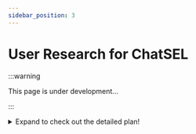 ```yaml
---
sidebar_position: 3
---
```


# User Research for ChatSEL

:::warning

This page is under development...

:::

<details>
  <summary>Expand to check out the detailed plan!</summary>

---
## Usability Testing Plan

### Test Objective
To evaluate the usability and helpfulness of a WhatsApp-based social emotional learning (SEL) AI chatbot – **ChatSEL**, aimed at providing training on brief SEL games (SEL kernels developed by the Harvard EASEL Lab) to 30 Indian teachers teaching K-8 grades in government schools in Tripura.

The testing phase includes two stages:
1. **Stage 1:** A human facilitator trained by Labhya and the Agency Fund team will conduct one 30-minute in-person usability test with each teacher.
2. **Stage 2:** All teachers will interact freely with the chatbot for two weeks, conduct activities with students as suggested by the chatbot, and provide feedback via surveys.

---

### User Personas

#### Primary Persona:
- **Name:** XXX, a 5th-grade teacher  
- **Goals:** Discover creative classroom activities to engage students and improve their social-emotional skills.  
- **Motivations:** Enhance student participation and understanding through SEL kernels.  
- **Behaviors:** Limited technology familiarity but regularly uses WhatsApp for communication.

#### Secondary Persona:
- **Name:** YYY, a 6th-grade teacher  
- **Goals:** Create a safe and fun learning environment using games and brief activities.  
- **Motivations:** Improve classroom discipline and student cooperation.  
- **Behaviors:** Moderate familiarity with smartphones and an active WhatsApp user.

---

### Feature Focus
- **AI Chatbot’s Core Feature:** ChatSEL is an AI chatbot expert in training teachers to implement SEL Kernel games and understand how these activities promote children's social and emotional development in diverse classroom settings.

---

### Testing Tasks

#### Stage 1:
- **Introduction by Facilitator:**
  > “ChatSEL is a tool designed to train and support teachers in using social and emotional learning games. These games are developed by scientists, and the activities are simple, adaptable, and help students develop critical social-emotional and executive function skills. They can develop children’s focus, memory, and self-regulation​​. By testing this tool, you’ll help refine the product and contribute to the evaluation of its effectiveness and cultural relevance. You will also gain practical strategies to enhance your students’ experience in class.”


- **Assigned Tasks:**
  1. Access and initiate a conversation with the chatbot on WhatsApp using a keyword.
  2. Navigate through the introductory flow.
  3. Ask two child-related questions faced in classrooms.
  4. Request activity ideas for specific grades (e.g., Grade 5).
  5. Request an activity based on a specific goal (e.g., increase attention).
  6. Request a cultural adaptation for an activity.
  7. Role-play with the chatbot.
  8. Save/bookmark an activity.
  9. Provide feedback on an activity.
  10. Report an issue with a suggestion.
  11. Explore help/FAQ features.
  12. Respond to daily notifications (optional).
  13. Complete a feedback survey.

#### Stage 2:
After completing Stage 1 training, teachers are instructed to use the chatbot daily for two weeks. They are encouraged to implement as many chatbot-suggested activities as possible with their students, with a minimum expectation of three activities per week. Teachers should interact with the chatbot during non-class hours to prepare brief lesson plans based on its instructions. 

When implementing the activities, teachers are expected to follow the 3-step rule below:

- In step 1, introduce the target skill for the activity. By introducing the skill, you make the skill explicit, an essential component to building skills of all kinds.
- In step 2, complete the activity with your students to practice using the skill. You can find strategies to adapt the activity through interactions with the chatbot.
- In step 3, children reflect on the skills practiced during step 2. During the reflection questions, talk with students about how hard or easy it was to play and why, which strategies they used to play, and how they might use the skill in other parts of their lives. Through reflection, students are practicing metacognitive strategies and are learning to apply the skill in new ways.

Following each in-class activity, teachers are expected to complete a short feedback survey on WhatsApp during their non-class time. The survey will capture their experiences using the chatbot as a teaching tool, including its usability and effectiveness in facilitating classroom activities.

---

### Script for Testing (Stage 1 Only)

**Introduction:**
> "Thank you for participating in our usability test for the Social and Emotional Learning AI Chatbot on WhatsApp. In today’s session, we will give you a few tasks to familiarize you with the chatbot and observe how you interact with it in about 30 minutes. Afterward, we will ask for your feedback on its usability and effectiveness based on your experience.
Over the next two weeks, you will freely interact with the chatbot to discover activity and game ideas for your classroom. During this time, try as many of the suggested activities as you can, aiming for at least three per week with your students. Take some time during your non-class hours to chat with the bot and prepare simple lesson plans. After each activity, we’d love for you to share your thoughts through a quick feedback survey on WhatsApp, letting us know how the chatbot worked for you and your students.
The chatbot is designed to be simple and easy to use. Feel free to explore its features and let us know your thoughts."


**During Testing:**
- Guide teachers through the testing tasks and address questions they may have about using the chatbot.
- Document teachers’ questions and concerns; if possible, record and transcribe the session for detailed analysis.
- Follow the [**General Principles for Facilitators During Usability Testing**](https://docs.google.com/document/d/1WfeB9jfo-1DqcoCdYmOYfg2zn0DLq9SDttDgL9f36Kk/edit?tab=t.0) when interacting with teachers

**After Testing:**
- Encourage participants to use the chatbot at their convenience during the two weeks.
- Share a support Whatsapp contact in case they encounter technical difficulties.
- Request that they document any notable experiences for discussion in the feedback survey.


---

### Feedback Collection Table (Stage 1 Only)

| Task                          | Completed | Not Completed | Notes  |
|-------------------------------|-----------|---------------|--------|
| Access and initiate chatbot  |           |               |        |
| Navigate introductory flow   |           |               |        |
| Ask child-related questions  |           |               |        |
| Request activity by grade    |           |               |        |
| Request activity by goal     |           |               |        |
| Request cultural adaptation  |           |               |        |
| Role-play with the chatbot   |           |               |        |
| Save/bookmark an activity    |           |               |        |
| Provide feedback on activity |           |               |        |
| Report an issue              |           |               |        |
| Use help/FAQ features        |           |               |        |
| Respond to daily notifications |         |               |        |
| Complete feedback survey     |           |               |        |

---

### Stage 2 (After Each In-Person Implementation Session with Students)

1. **How easy was it to use the chatbot on WhatsApp?**  
   - **Question Type:** Likert Scale (1-5)  
   - **Question:** On a scale of 1 to 5, how easy was it to use the chatbot on WhatsApp?  
     - 1 = Very Difficult  
     - 2 = Difficult  
     - 3 = Neutral  
     - 4 = Easy  
     - 5 = Very Easy  

2. **Did the chatbot provide helpful and relevant activity suggestions?**  
   - **Question Type:** Likert Scale (1-5)  
   - **Question:** On a scale of 1 to 5, how helpful and relevant were the activity suggestions provided by the chatbot?  
     - 1 = Not Helpful or Relevant at All  
     - 2 = Somewhat Unhelpful  
     - 3 = Neutral  
     - 4 = Helpful  
     - 5 = Very Helpful  
   - *If less than 3, what did you find unhelpful and why?*

3. **Which features did you find most useful?**  
   - **Question Type:** Multiple Choice (Select All That Apply)  
   - **Question:** Which features of the chatbot did you find most useful? *(Select all that apply)*  
     - A) Suggestions for grade-specific activities  
     - B) Suggestions for goal-specific activities  
     - C) Bookmarking activities for future reference  
     - D) Providing feedback on activities  
     - E) Daily notifications for new activities  
     - F) Help/FAQ section  
     - G) Other (please specify): ________  

4. **Were there any features you found difficult to use or missing?**  
   - **Question Type:** Multiple Choice (Select All That Apply)  
   - **Question:** Were there any features that you found difficult to use or felt were missing? *(Select all that apply)*  
     - A) Suggestions for grade-specific activities  
     - B) Suggestions for goal-specific activities  
     - C) Bookmarking activities for future reference  
     - D) Providing feedback on activities  
     - E) Daily notifications for new activities  
     - F) Help/FAQ section  
     - G) None  
     - H) Other (please specify): ________  

5. **How likely are you to recommend this chatbot to other teachers?**  
   - **Question Type:** Likert Scale (1-5)  
   - **Question:** On a scale of 1 to 5, how likely are you to recommend this chatbot to other teachers?  
     - 1 = Not Likely at All  
     - 2 = Somewhat Unlikely  
     - 3 = Neutral  
     - 4 = Somewhat Likely  
     - 5 = Very Likely  

6. **Any additional comments or suggestions?**  
   - **Question Type:** Open-Ended  
   - **Question:** Please share any additional comments or suggestions to help us improve the chatbot.


---

### Deliverables
- Task completion data (Pass/Fail and qualitative notes).
- Consolidated survey results in Bengali and English.
- Summary report of usability issues and suggestions for improvement in English.


---

[Reference](https://chatgpt.com/share/675a04fd-9e70-8005-9c85-a9368ec4342a)

</details>